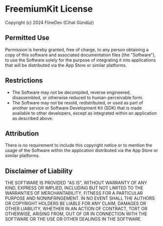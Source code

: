 # FreemiumKit License

Copyright (c) 2024 FlineDev (Cihat Gündüz)


## Permitted Use

Permission is hereby granted, free of charge, to any person obtaining a copy
of this software and associated documentation files (the "Software"), to use
the Software solely for the purpose of integrating it into applications that
will be distributed via the App Store or similar platforms.


## Restrictions

- The Software may not be decompiled, reverse engineered, disassembled, or
otherwise reduced to human-perceivable form.
- The Software may not be resold, redistributed, or used as part of another service
or Software Development Kit (SDK) that is made available to other developers,
except as integrated within an application as described above.


## Attribution

There is no requirement to include this copyright notice or to mention the usage of
the Software within the application distributed via the App Store or similar platforms.


## Disclaimer of Liability

THE SOFTWARE IS PROVIDED "AS IS", WITHOUT WARRANTY OF ANY KIND, EXPRESS OR
IMPLIED, INCLUDING BUT NOT LIMITED TO THE WARRANTIES OF MERCHANTABILITY,
FITNESS FOR A PARTICULAR PURPOSE AND NONINFRINGEMENT. IN NO EVENT SHALL THE
AUTHORS OR COPYRIGHT HOLDERS BE LIABLE FOR ANY CLAIM, DAMAGES OR OTHER
LIABILITY, WHETHER IN AN ACTION OF CONTRACT, TORT OR OTHERWISE, ARISING FROM,
OUT OF OR IN CONNECTION WITH THE SOFTWARE OR THE USE OR OTHER DEALINGS IN THE
SOFTWARE.
